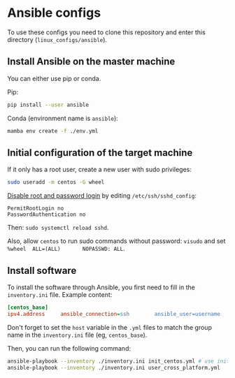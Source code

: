 # Ansible configs

To use these configs you need to clone this repository and enter this directory (`linux_configs/ansible`).

## Install Ansible on the master machine

You can either use pip or conda.

Pip:
```bash
pip install --user ansible
```

Conda (environment name is `ansible`):
```bash
mamba env create -f ./env.yml
```

## Initial configuration of the target machine

If it only has a root user, create a new user with sudo privileges:
```bash
sudo useradd -m centos -G wheel
```

[Disable root and password login](https://www.cyberciti.biz/faq/how-to-disable-ssh-password-login-on-linux/) by editing `/etc/ssh/sshd_config`:
```
PermitRootLogin no
PasswordAuthentication no
```

Then: `sudo systemctl reload sshd`.

Also, allow `centos` to run sudo commands without password: `visudo` and set `%wheel  ALL=(ALL)       NOPASSWD: ALL`.

## Install software

To install the software through Ansible, you first need to fill in the `inventory.ini` file. Example content:
```ini
[centos_base]
ipv4.address     ansible_connection=ssh        ansible_user=username
```

Don't forget to set the `host` variable in the `.yml` files to match the group name in the `inventory.ini` file (eg, `centos_base`).

Then, you can run the following command:

```bash
ansible-playbook --inventory ./inventory.ini init_centos.yml # use init_ubuntu.yml for Ubuntu
ansible-playbook --inventory ./inventory.ini user_cross_platform.yml
```